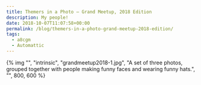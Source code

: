 ```yaml
---
title: Themers in a Photo – Grand Meetup, 2018 Edition
description: My people!
date: 2018-10-07T11:07:58+00:00
permalink: /blog/themers-in-a-photo-grand-meetup-2018-edition/
tags:
  - a8cgm
  - Automattic
---
```


{% img "", "intrinsic", "grandmeetup2018-1.jpg", "A set of three photos, grouped together with people making funny faces and wearing funny hats.", "", 800, 600 %}
